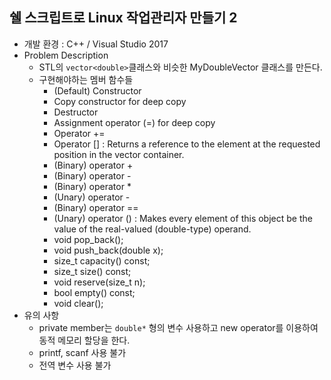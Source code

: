 ## 쉘 스크립트로 Linux 작업관리자 만들기 2
* 개발 환경 : C++ / Visual Studio 2017
* Problem Description
  * STL의 `vector<double>`클래스와 비슷한 MyDoubleVector 클래스를 만든다.
  * 구현해야하는 멤버 함수들
    * (Default) Constructor
    * Copy constructor for deep copy
    * Destructor
    * Assignment operator (=) for deep copy
    * Operator +=
    * Operator [] : Returns a reference to the element at the requested position in the vector container.
    * (Binary) operator +
    * (Binary) operator -
    * (Binary) operator *
    * (Unary) operator -
    * (Binary) operator ==
    * (Unary) operator () : Makes every element of this object be the value of the real-valued (double-type) operand.
    * void pop_back();
    * void push_back(double x);
    * size_t capacity() const;
    * size_t size() const;
    * void reserve(size_t n);
    * bool empty() const;
    * void clear();
* 유의 사항
  * private member는 `double*` 형의 변수 사용하고 new operator를 이용하여 동적 메모리 할당을 한다.
  * printf, scanf 사용 불가
  * 전역 변수 사용 불가

